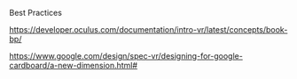 
Best Practices

https://developer.oculus.com/documentation/intro-vr/latest/concepts/book-bp/

https://www.google.com/design/spec-vr/designing-for-google-cardboard/a-new-dimension.html#



